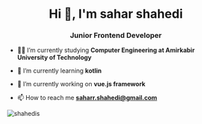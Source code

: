 <h1 align="center">Hi 👋, I'm sahar shahedi</h1>
<h3 align="center">Junior Frontend Developer</h3>

- 👨‍💻 I’m currently studying **Computer Engineering at Amirkabir University of Technology**

- 🌱 I’m currently learning **kotlin**

- 🔭 I’m currently working on **vue.js framework**

- 📫 How to reach me **saharr.shahedi@gmail.com**


<p><img align="center" src="https://github-readme-stats.vercel.app/api/top-langs?username=shahedis&show_icons=true&locale=en&layout=compact" alt="shahedis" /></p>
